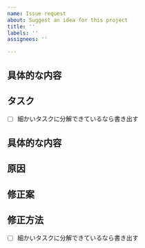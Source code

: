 ```yaml
---
name: Issue request
about: Suggest an idea for this project
title: ''
labels: ''
assignees: ''

---
```


<!-- 要望のテンプレート -->
<!-- 概要目的はタイトルへ -->
<!-- 具体的内容はビジネスロジックを書く -->
## 具体的な内容

<!-- タスクは主に実装手順を書く -->
## タスク
- [ ] 細かいタスクに分解できているなら書き出す

<!-- エラーのテンプレート -->
<!-- エラー概要はタイトルへ -->
<!-- 具体的な内容いつどのような画面でどのようなことをした時何が起こるのかを明記 -->
<!-- スクショ等目にわかるものを貼ると尚良 -->
## 具体的な内容


<!-- わかれば -->
## 原因

## 修正案

## 修正方法
- [ ] 細かいタスクに分解できているなら書き出す
